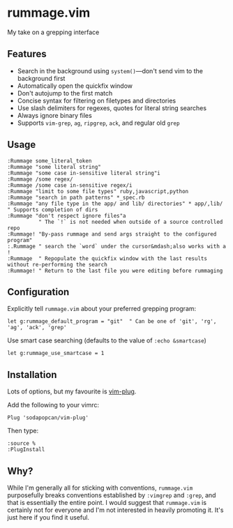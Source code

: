 rummage.vim
============

My take on a grepping interface

Features
--------

- Search in the background using `system()`&mdash;don't send vim to the background first
- Automatically open the quickfix window
- Don't autojump to the first match
- Concise syntax for filtering on filetypes and directories
- Use slash delimiters for regexes, quotes for literal string searches
- Always ignore binary files
- Supports `vim-grep`, `ag`, `ripgrep`, `ack`, and regular old `grep`

Usage
-----

```viml
:Rummage some_literal_token
:Rummage "some literal string"
:Rummage "some case in-sensitive literal string"i
:Rummage /some regex/
:Rummage /some case in-sensitive regex/i
:Rummage "limit to some file types" ruby,javascript,python
:Rummage "search in path patterns" *_spec.rb
:Rummage "any file type in the app/ and lib/ directories" * app/,lib/ " Supports completion of dirs
:Rummage "don't respect ignore files"a
          " The `!` is not needed when outside of a source controlled repo
:Rummage! "By-pass rummage and send args straight to the configured program"
:.Rummage " search the `word` under the cursor&mdash;also works with a !
:Rummage  " Repopulate the quickfix window with the last results without re-performing the search
:Rummage! " Return to the last file you were editing before rummaging 
```

Configuration
-------------

Explicitly tell `rummage.vim` about your preferred grepping program:

```viml
let g:rummage_default_program = "git"  " Can be one of 'git', 'rg', 'ag', 'ack', 'grep'
```

Use smart case searching (defaults to the value of `:echo &smartcase`)
```viml
let g:rummage_use_smartcase = 1
```

Installation
------------

Lots of options, but my favourite is [vim-plug](https://github.com/junegunn/vim-plug).

Add the following to your vimrc:

```viml
Plug 'sodapopcan/vim-plug'
```

Then type:

```viml
:source %
:PlugInstall
```

Why?
----

While I'm generally all for sticking with conventions, `rummage.vim` purposefully breaks conventions established by `:vimgrep` and `:grep`, and that is essentially the entire point.  I would suggest that `rummage.vim` is certainly not for everyone and I'm not interested in heavily promoting it.  It's just here if you find it useful.

